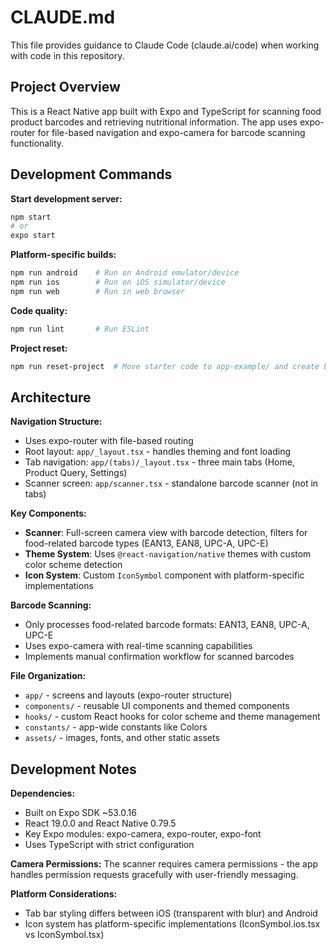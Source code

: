 # CLAUDE.md

This file provides guidance to Claude Code (claude.ai/code) when working with code in this repository.

## Project Overview

This is a React Native app built with Expo and TypeScript for scanning food product barcodes and retrieving nutritional information. The app uses expo-router for file-based navigation and expo-camera for barcode scanning functionality.

## Development Commands

**Start development server:**
```bash
npm start
# or
expo start
```

**Platform-specific builds:**
```bash
npm run android    # Run on Android emulator/device
npm run ios        # Run on iOS simulator/device
npm run web        # Run in web browser
```

**Code quality:**
```bash
npm run lint       # Run ESLint
```

**Project reset:**
```bash
npm run reset-project  # Move starter code to app-example/ and create blank app/
```

## Architecture

**Navigation Structure:**
- Uses expo-router with file-based routing
- Root layout: `app/_layout.tsx` - handles theming and font loading
- Tab navigation: `app/(tabs)/_layout.tsx` - three main tabs (Home, Product Query, Settings)
- Scanner screen: `app/scanner.tsx` - standalone barcode scanner (not in tabs)

**Key Components:**
- **Scanner**: Full-screen camera view with barcode detection, filters for food-related barcode types (EAN13, EAN8, UPC-A, UPC-E)
- **Theme System**: Uses `@react-navigation/native` themes with custom color scheme detection
- **Icon System**: Custom `IconSymbol` component with platform-specific implementations

**Barcode Scanning:**
- Only processes food-related barcode formats: EAN13, EAN8, UPC-A, UPC-E
- Uses expo-camera with real-time scanning capabilities
- Implements manual confirmation workflow for scanned barcodes

**File Organization:**
- `app/` - screens and layouts (expo-router structure)
- `components/` - reusable UI components and themed components
- `hooks/` - custom React hooks for color scheme and theme management  
- `constants/` - app-wide constants like Colors
- `assets/` - images, fonts, and other static assets

## Development Notes

**Dependencies:**
- Built on Expo SDK ~53.0.16
- React 19.0.0 and React Native 0.79.5
- Key Expo modules: expo-camera, expo-router, expo-font
- Uses TypeScript with strict configuration

**Camera Permissions:**
The scanner requires camera permissions - the app handles permission requests gracefully with user-friendly messaging.

**Platform Considerations:**
- Tab bar styling differs between iOS (transparent with blur) and Android
- Icon system has platform-specific implementations (IconSymbol.ios.tsx vs IconSymbol.tsx)